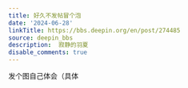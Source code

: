 ```yaml
---
title: 好久不发帖冒个泡
date: '2024-06-28'
linkTitle: https://bbs.deepin.org/en/post/274485
source: deepin_bbs
description:  寂静的羽夏 
disable_comments: true
---
```

发个图自己体会（具体
